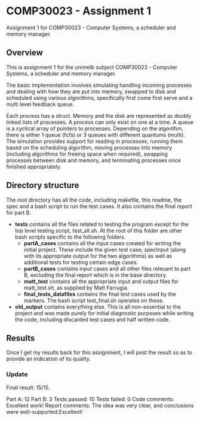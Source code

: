 # COMP30023 - Assignment 1
Assignment 1 for COMP30023 - Computer Systems, a scheduler and memory manager.

## Overview
This is assignment 1 for the unimelb subject COMP30023 - Computer Systems, a scheduler and memory manager.

The basic implementation involves simulating handling incoming processes and dealing with how they are put into memory, swapped to disk and scheduled using various algorithms, specifically first come first serve and a multi level feedback queue.

Each process has a struct. Memory and the disk are represented as doubly linked lists of processes. A process can only exist on one at a time.
A queue is a cyclical array of pointers to processes. Depending on the algorithm, there is either 1 queue (fcfs) or 3 queues with different quantums (multi).
The simulation provides support for reading in processes, running them based on the scheduling algorithm, moving processes into memory (including algorithms for freeing space when required), swapping processes between disk and memory, and terminating processes once finished appropriately.

## Directory structure

The root directory has all the code, including makefile, this readme, the spec and a bash script to run the test cases. It also contains the final report for part B.

- **tests** contains all the files related to testing the program except for the
top level testing script, test_all.sh. At the root of this folder are other bash scripts specific to the following folders.
	- **partA_cases** contains all the input cases created for writing the initial project. These include the given test case, specInput (along with its appropriate output for the two algorithms) as well as additional tests for testing certain edge cases.
	- **partB_cases** contains input cases and all other files relevant to part B, excluding the final report which is in the base directory.
	- **matt\_test** contains all the appropriate input and output files for matt_test.sh, as supplied by Matt Farrugia.
	- **final\_tests\_datafiles** contains the final test cases used by the markers. The bash script test\_final.sh operates on these.
- **old_output** contains everything else. This is all non-essential to the project and was made purely for initial diagnostic purposes while writing the code, including discarded test cases and half written code.

## Results

Once I get my results back for this assignment, I will post the result so as to provide an indication of its quality.

### Update
Final result: 15/15.

Part A: 12
Part B: 3
Tests passed: 10
Tests failed: 0
Code comments: Excellent work!
Report comments: The idea was very clear, and conclusions were well-supported.Excellent!

